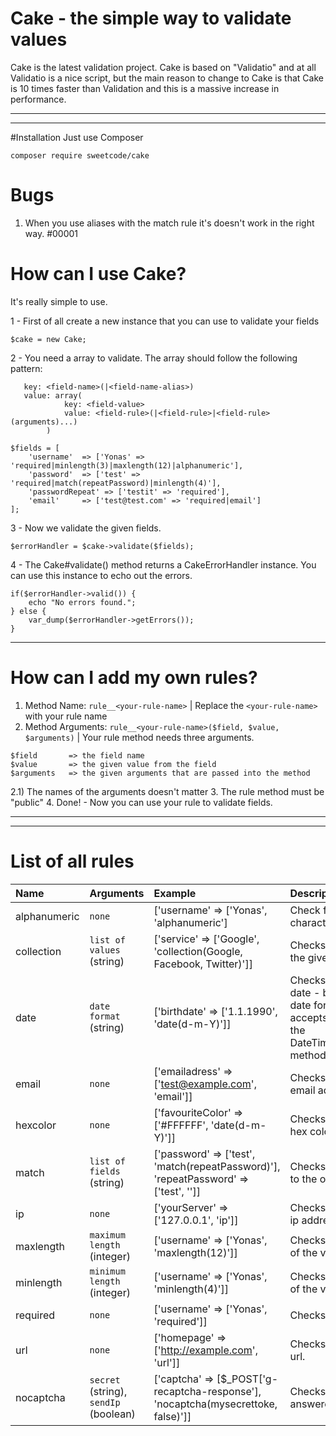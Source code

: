# Cake - the simple way to validate values
Cake is the latest validation project. Cake is based on "Validatio" and at all Validatio is a nice script, but the main reason to change to Cake is that Cake is 10 times faster than Validation and this is a massive increase in performance.

---

---

#Installation
Just use Composer
```
composer require sweetcode/cake
```

# Bugs
1. When you use aliases with the match rule it's doesn't work in the right way. #00001


# How can I use Cake?
It's really simple to use.

1 - First of all create a new instance that you can use to validate your fields
```
$cake = new Cake;
```

2 - You need a array to validate.
   The array should follow the following pattern:
```
   key: <field-name>(|<field-name-alias>)
   value: array(
            key: <field-value>
            value: <field-rule>(|<field-rule>|<field-rule>(arguments)...)
        )
```
```
$fields = [
    'username'  => ['Yonas' => 'required|minlength(3)|maxlength(12)|alphanumeric'],
    'password'  => ['test' => 'required|match(repeatPassword)|minlength(4)'],
    'passwordRepeat' => ['testit' => 'required'],
    'email'     => ['test@test.com' => 'required|email']
];

```

3 - Now we validate the given fields.
```
$errorHandler = $cake->validate($fields);
```

4 - The Cake#validate() method returns a CakeErrorHandler instance. You can use this instance to echo out the errors.
```
if($errorHandler->valid()) {
    echo "No errors found.";
} else {
    var_dump($errorHandler->getErrors());
}
```
---
# How can I add my own rules?

1. Method Name: `rule__<your-rule-name>` | Replace the `<your-rule-name>` with your rule name
2. Method Arguments: `rule__<your-rule-name>($field, $value, $arguments)` | Your rule method needs three arguments.
```
$field       => the field name
$value       => the given value from the field
$arguments   => the given arguments that are passed into the method
```
2.1) The names of the arguments doesn't matter
3. The rule method must be "public"
4. Done! - Now you can use your rule to validate fields.

---

---
# List of all rules
| Name          | Arguments                                 | Example                                                                                       | Description
|:--------------|:------------------------------------------| :---------------------------------------------------------------------------------------------| :--------------------
| alphanumeric  | `none`                                    | ['username' => ['Yonas', 'alphanumeric']                                                      | Check for alphanumeric character(s).
| collection    | `list of values` (string)                 | ['service' => ['Google', 'collection(Google, Facebook, Twitter)']]                            | Checks if a value exists in the given collection.
| date          | `date format` (string)                    | ['birthdate' => ['1.1.1990', 'date(d-m-Y)']]                                                  | Checks if the value is a valid date - based on the given date format. The method accepts every format that the DateTime#createFromFormat method accepts too.
| email         | `none`                                    | ['emailadress' => ['test@example.com', 'email']]                                              | Checks if the value is a valid email address.
| hexcolor      | `none`                                    | ['favouriteColor' => ['#FFFFFF', 'date(d-m-Y)']]                                              | Checks if the value is a valid hex color.
| match         | `list of fields` (string)                 | ['password' => ['test', 'match(repeatPassword)'], 'repeatPassword' => ['test', '']]           | Checks if the value matches to the other given fields.
| ip            | `none`                                    | ['yourServer' => ['127.0.0.1', 'ip']]                                                         | Checks if the value is a valid ip address.
| maxlength     | `maximum length` (integer)                | ['username' => ['Yonas', 'maxlength(12)']]                                                    | Checks the maximum length of the value.
| minlength     | `minimum length` (integer)                | ['username' => ['Yonas', 'minlength(4)']]                                                     | Checks the minimum length of the value
| required      | `none`                                    | ['username' => ['Yonas', 'required']]                                                         | Checks if a value is given.
| url           | `none`                                    | ['homepage' => ['http://example.com', 'url']]                                                 | Checks if the value is a valid url.
| nocaptcha     | `secret` (string), `sendIp` (boolean)     | ['captcha' => [$_POST['g-recaptcha-response'], 'nocaptcha(mysecrettoke, false)']]             | Checks if the captcha is answered in the right way
